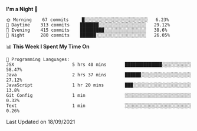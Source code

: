 <!--START_SECTION:waka-->
**I'm a Night 🦉** 

```text
🌞 Morning    67 commits     █░░░░░░░░░░░░░░░░░░░░░░░░   6.23% 
🌆 Daytime    313 commits    ███████░░░░░░░░░░░░░░░░░░   29.12% 
🌃 Evening    415 commits    █████████░░░░░░░░░░░░░░░░   38.6% 
🌙 Night      280 commits    ██████░░░░░░░░░░░░░░░░░░░   26.05%

```


📊 **This Week I Spent My Time On** 

```text
💬 Programming Languages: 
JSX                      5 hrs 40 mins       ██████████████░░░░░░░░░░░   58.47% 
Java                     2 hrs 37 mins       ██████░░░░░░░░░░░░░░░░░░░   27.12% 
JavaScript               1 hr 20 mins        ███░░░░░░░░░░░░░░░░░░░░░░   13.8% 
Git Config               1 min               ░░░░░░░░░░░░░░░░░░░░░░░░░   0.32% 
Text                     1 min               ░░░░░░░░░░░░░░░░░░░░░░░░░   0.26%

```


 Last Updated on 18/09/2021
<!--END_SECTION:waka-->
